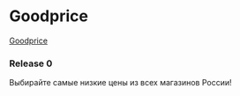 # Goodprice

[Goodprice](https://mygoodprice.herokuapp.com/)

### Release 0

Выбирайте самые низкие цены из всех магазинов России!

